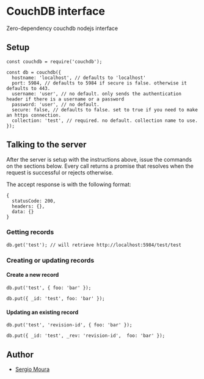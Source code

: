# CouchDB interface

Zero-dependency couchdb nodejs interface

## Setup

```
const couchdb = require('couchdb');

const db = couchdb({
  hostname: 'localhost', // defaults to 'localhost'
  port: 5984, // defaults to 5984 if secure is false. otherwise it defaults to 443.
  username: 'user', // no default. only sends the authentication header if there is a username or a password
  password: 'user', // no default.
  secure: false, // defaults to false. set to true if you need to make an https connection.
  collection: 'test', // required. no default. collection name to use.
});
```

## Talking to the server

After the server is setup with the instructions above, issue the commands on the sections below.
Every call returns a promise that resolves when the request is successful or rejects otherwise.

The accept response is with the following format:

```
{
  statusCode: 200,
  headers: {},
  data: {}
}
```

### Getting records

```
db.get('test'); // will retrieve http://localhost:5984/test/test
```

### Creating or updating records

#### Create a new record

```
db.put('test', { foo: 'bar' });
```

```
db.put({ _id: 'test', foo: 'bar' });
```


#### Updating an existing record

```
db.put('test', 'revision-id', { foo: 'bar' });
```

```
db.put({ _id: 'test', _rev: 'revision-id',  foo: 'bar' });
```

## Author

* [Sergio Moura](https://sergio.moura.ca)
